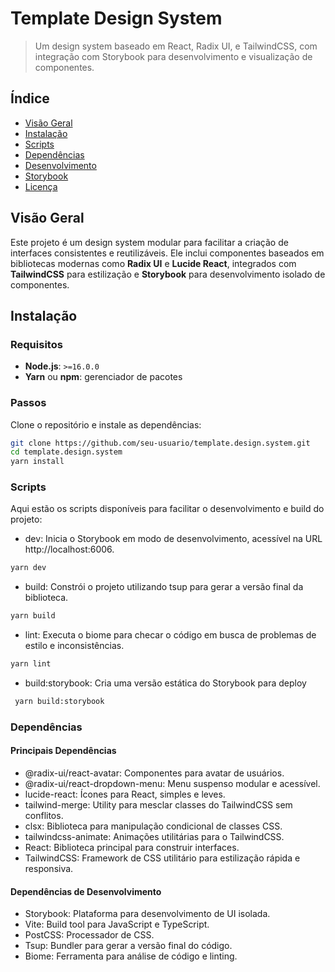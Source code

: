 # Template Design System

> Um design system baseado em React, Radix UI, e TailwindCSS, com integração com Storybook para desenvolvimento e visualização de componentes.

## Índice

- [Visão Geral](#visão-geral)
- [Instalação](#instalação)
- [Scripts](#scripts)
- [Dependências](#dependências)
- [Desenvolvimento](#desenvolvimento)
- [Storybook](#storybook)
- [Licença](#licença)

## Visão Geral

Este projeto é um design system modular para facilitar a criação de interfaces consistentes e reutilizáveis. Ele inclui componentes baseados em bibliotecas modernas como **Radix UI** e **Lucide React**, integrados com **TailwindCSS** para estilização e **Storybook** para desenvolvimento isolado de componentes.

## Instalação

### Requisitos

- **Node.js**: `>=16.0.0`
- **Yarn** ou **npm**: gerenciador de pacotes

### Passos

Clone o repositório e instale as dependências:

```bash
git clone https://github.com/seu-usuario/template.design.system.git
cd template.design.system
yarn install
```

### Scripts

Aqui estão os scripts disponíveis para facilitar o desenvolvimento e build do projeto:

- dev: Inicia o Storybook em modo de desenvolvimento, acessível na URL http://localhost:6006.

```bash
yarn dev
```
- build: Constrói o projeto utilizando tsup para gerar a versão final da biblioteca.

```bash
yarn build
```

- lint: Executa o biome para checar o código em busca de problemas de estilo e inconsistências.

```bash
yarn lint
```

- build:storybook: Cria uma versão estática do Storybook para deploy

```bash
 yarn build:storybook
```


### Dependências

#### Principais Dependências
  - @radix-ui/react-avatar: Componentes para avatar de usuários.
  - @radix-ui/react-dropdown-menu: Menu suspenso modular e acessível.
  - lucide-react: Ícones para React, simples e leves.
  - tailwind-merge: Utility para mesclar classes do TailwindCSS sem conflitos.
  - clsx: Biblioteca para manipulação condicional de classes CSS.
  - tailwindcss-animate: Animações utilitárias para o TailwindCSS.
  - React: Biblioteca principal para construir interfaces.
  - TailwindCSS: Framework de CSS utilitário para estilização rápida e responsiva.

 #### Dependências de Desenvolvimento
  - Storybook: Plataforma para desenvolvimento de UI isolada.
  - Vite: Build tool para JavaScript e TypeScript.
  - PostCSS: Processador de CSS.
  - Tsup: Bundler para gerar a versão final do código.
  - Biome: Ferramenta para análise de código e linting.
